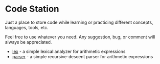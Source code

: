 # Code Station

Just a place to store code while learning or practicing different concepts, languages, tools, etc.

Feel free to use whatever you need. Any suggestion, bug, or comment will always be appreciated.

* [lex](https://github.com/gtorres85/code_station/tree/pl-lex) - a simple lexical analyzer for arithmetic expressions
* [parser](https://github.com/gtorres85/code_station/tree/pl-parser) - a simple recursive-descent parser for arithmetic expressions
